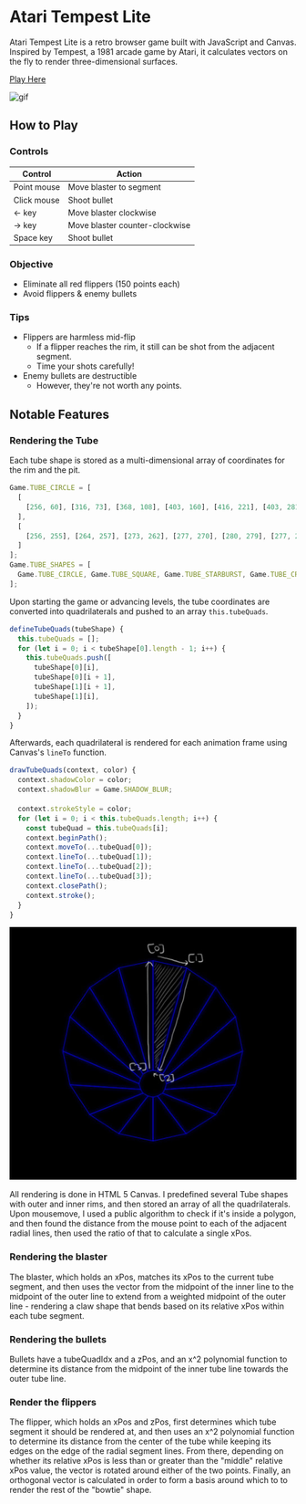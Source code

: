 # Atari Tempest Lite

Atari Tempest Lite is a retro browser game built with JavaScript and Canvas. Inspired by Tempest, a 1981 arcade game by Atari, it calculates vectors on the fly to render three-dimensional surfaces.

[Play Here](https://ygdanchoi.github.io/atari-tempest/)

![gif](https://ygdanchoi.github.io/images/tempest.gif)

## How to Play

### Controls

|Control|Action|
|-|-|
|Point mouse|Move blaster to segment|
|Click mouse|Shoot bullet|
|← key|Move blaster clockwise|
|→ key|Move blaster counter-clockwise|
|Space key|Shoot bullet|

### Objective
- Eliminate all red flippers (150 points each)
- Avoid flippers & enemy bullets

### Tips
- Flippers are harmless mid-flip
  - If a flipper reaches the rim, it still can be shot from the adjacent segment.
  - Time your shots carefully!
- Enemy bullets are destructible
  - However, they're not worth any points.

## Notable Features

### Rendering the Tube

Each tube shape is stored as a multi-dimensional array of coordinates for the rim and the pit.
```js
Game.TUBE_CIRCLE = [
  [
    [256, 60], [316, 73], [368, 108], [403, 160], [416, 221], [403, 281], [368, 334], [315, 368], [256, 381], [195, 368], [143, 334], [108, 281], [95, 221], [108, 160], [143, 108], [195, 73], [256, 60]
  ],
  [
    [256, 255], [264, 257], [273, 262], [277, 270], [280, 279], [277, 289], [273, 296], [264, 301], [256, 303], [247, 301], [238, 296], [234, 289], [231, 279], [234, 270], [238, 262], [247, 257], [256, 255]
  ]
];
Game.TUBE_SHAPES = [
  Game.TUBE_CIRCLE, Game.TUBE_SQUARE, Game.TUBE_STARBURST, Game.TUBE_CROSS, Game.TUBE_PEANUT, Game.TUBE_CLOVER, Game.TUBE_CELTIC, Game.TUBE_HEART
];
```

Upon starting the game or advancing levels, the tube coordinates are converted into quadrilaterals and pushed to an array `this.tubeQuads`.
```js
defineTubeQuads(tubeShape) {
  this.tubeQuads = [];
  for (let i = 0; i < tubeShape[0].length - 1; i++) {
    this.tubeQuads.push([
      tubeShape[0][i],
      tubeShape[0][i + 1],
      tubeShape[1][i + 1],
      tubeShape[1][i],
    ]);
  }
}
```

Afterwards, each quadrilateral is rendered for each animation frame using Canvas's `lineTo` function.

```js
drawTubeQuads(context, color) {
  context.shadowColor = color;
  context.shadowBlur = Game.SHADOW_BLUR;

  context.strokeStyle = color;
  for (let i = 0; i < this.tubeQuads.length; i++) {
    const tubeQuad = this.tubeQuads[i];
    context.beginPath();
    context.moveTo(...tubeQuad[0]);
    context.lineTo(...tubeQuad[1]);
    context.lineTo(...tubeQuad[2]);
    context.lineTo(...tubeQuad[3]);
    context.closePath();
    context.stroke();
  }
}
```
![tube](https://raw.githubusercontent.com/ygdanchoi/atari-tempest/master/docs/clippings/tube.jpg)

All rendering is done in HTML 5 Canvas. I predefined several Tube shapes with outer and inner rims, and then stored an array of all the quadrilaterals. Upon mousemove, I used a public algorithm to check if it's inside a polygon, and then found the distance from the mouse point to each of the adjacent radial lines, then used the ratio of that to calculate a single xPos.

### Rendering the blaster

The blaster, which holds an xPos, matches its xPos to the current tube segment, and then uses the vector from the midpoint of the inner line to the midpoint of the outer line to extend from a weighted midpoint of the outer line - rendering a claw shape that bends based on its relative xPos within each tube segment.

### Rendering the bullets

Bullets have a tubeQuadIdx and a zPos, and an x^2 polynomial function to determine its distance from the midpoint of the inner tube line towards the outer tube line.

### Render the flippers

The flipper, which holds an xPos and zPos, first determines which tube segment it should be rendered at, and then uses an x^2 polynomial function to determine its distance from the center of the tube while keeping its edges on the edge of the radial segment lines. From there, depending on whether its relative xPos is less than or greater than the "middle" relative xPos value, the vector is rotated around either of the two points. Finally, an orthogonal vector is calculated in order to form a basis around which to to render the rest of the "bowtie" shape.
